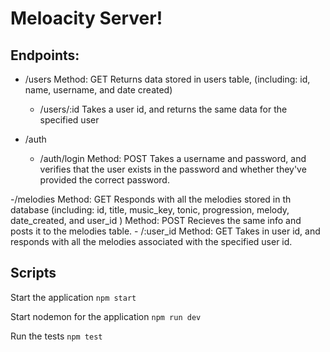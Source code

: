# Meloacity Server!

## Endpoints:
  
  - /users
    Method: GET
    Returns data stored in users table, (including: id, name, username, and date created) 
      - /users/:id
        Takes a user id, and returns the same data for the specified user

  - /auth
    - /auth/login
      Method: POST
      Takes a username and password, and verifies that the user exists in the password and whether they've provided the correct password.                                   

  -/melodies
    Method: GET
    Responds with all the melodies stored in th database (including: id, title, music_key, tonic, progression, melody, date_created, and user_id )
    Method: POST
    Recieves the same info and posts it to the melodies table.
    - /:user_id
      Method: GET 
      Takes in user id, and responds with all the melodies associated with the specified user id.


## Scripts

Start the application `npm start`

Start nodemon for the application `npm run dev`

Run the tests `npm test`



